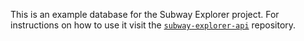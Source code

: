 This is an example database for the Subway Explorer project. For instructions on how to use it visit the [`subway-explorer-api`](https://github.com/ResidentMario/subway-explorer-api) repository.
